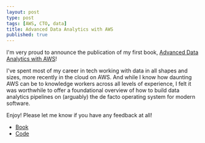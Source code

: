 ```yaml
---
layout: post
type: post
tags: [AWS, CTO, data]
title: Advanced Data Analytics with AWS
published: true
---
```


I'm very proud to announce the publication of my first book, [Advanced Data Analytics with AWS](https://www.amazon.com/Advanced-Data-Analytics-AWS-Engineering/dp/8197081891)!

I've spent most of my career in tech working with data in all shapes and sizes, more recently in the cloud on AWS. And while I know how daunting AWS can be to knowledge workers across all levels of experience, I felt it was worthwhile to offer a foundational overview of how to build data analytics pipelines on (arguably) the de facto operating system for modern software.

Enjoy! Please let me know if you have any feedback at all!

- [Book](https://www.amazon.com/Advanced-Data-Analytics-AWS-Engineering/dp/8197081891)
- [Code](https://github.com/ava-orange-education/Advanced-Data-Analytics-with-AWS)

